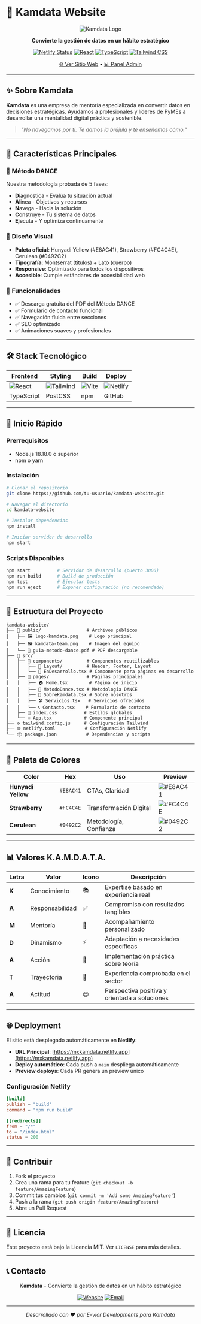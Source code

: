 # 🧭 Kamdata Website

<div align="center">

![Kamdata Logo](public/logo-kamdata.png)

**Convierte la gestión de datos en un hábito estratégico**

[![Netlify Status](https://api.netlify.com/api/v1/badges/74433caa-c10d-4143-9a03-e79591b3cb77/deploy-status)](https://app.netlify.com/sites/mxkamdata/deploys)
[![React](https://img.shields.io/badge/React-18.2.0-61DAFB?style=flat&logo=react)](https://reactjs.org/)
[![TypeScript](https://img.shields.io/badge/TypeScript-4.9.0-3178C6?style=flat&logo=typescript)](https://www.typescriptlang.org/)
[![Tailwind CSS](https://img.shields.io/badge/Tailwind_CSS-3.4.17-38B2AC?style=flat&logo=tailwind-css)](https://tailwindcss.com/)

[🌐 Ver Sitio Web](https://mxkamdata.netlify.app) • [📊 Panel Admin](https://app.netlify.com/projects/mxkamdata)

</div>

---

## ✨ Sobre Kamdata

**Kamdata** es una empresa de mentoría especializada en convertir datos en decisiones estratégicas. Ayudamos a profesionales y líderes de PyMEs a desarrollar una mentalidad digital práctica y sostenible.

> *"No navegamos por ti. Te damos la brújula y te enseñamos cómo."*

---

## 🎯 Características Principales

### 🧭 **Método DANCE**
Nuestra metodología probada de 5 fases:
- **D**iagnostica - Evalúa tu situación actual
- **A**linea - Objetivos y recursos
- **N**avega - Hacia la solución
- **C**onstruye - Tu sistema de datos
- **E**jecuta - Y optimiza continuamente

### 🎨 **Diseño Visual**
- **Paleta oficial**: Hunyadi Yellow (#E8AC41), Strawberry (#FC4C4E), Cerulean (#0492C2)
- **Tipografía**: Montserrat (títulos) + Lato (cuerpo)
- **Responsive**: Optimizado para todos los dispositivos
- **Accesible**: Cumple estándares de accesibilidad web

### 📱 **Funcionalidades**
- ✅ Descarga gratuita del PDF del Método DANCE
- ✅ Formulario de contacto funcional
- ✅ Navegación fluida entre secciones
- ✅ SEO optimizado
- ✅ Animaciones suaves y profesionales

---

## 🛠️ Stack Tecnológico

<div align="center">

| Frontend | Styling | Build | Deploy |
|----------|---------|-------|--------|
| ![React](https://img.shields.io/badge/-React-61DAFB?style=flat&logo=react&logoColor=white) | ![Tailwind](https://img.shields.io/badge/-Tailwind_CSS-38B2AC?style=flat&logo=tailwind-css&logoColor=white) | ![Vite](https://img.shields.io/badge/-Create_React_App-09D3AC?style=flat&logo=create-react-app&logoColor=white) | ![Netlify](https://img.shields.io/badge/-Netlify-00C7B7?style=flat&logo=netlify&logoColor=white) |
| TypeScript | PostCSS | npm | GitHub |

</div>

---

## 🚀 Inicio Rápido

### Prerrequisitos
- Node.js 18.18.0 o superior
- npm o yarn

### Instalación

```bash
# Clonar el repositorio
git clone https://github.com/tu-usuario/kamdata-website.git

# Navegar al directorio
cd kamdata-website

# Instalar dependencias
npm install

# Iniciar servidor de desarrollo
npm start
```

### Scripts Disponibles

```bash
npm start          # Servidor de desarrollo (puerto 3000)
npm run build      # Build de producción
npm test           # Ejecutar tests
npm run eject      # Exponer configuración (no recomendado)
```

---

## 📁 Estructura del Proyecto

```
kamdata-website/
├── 📁 public/                 # Archivos públicos
│   ├── 🖼️ logo-kamdata.png    # Logo principal
│   ├── 🖼️ kamdata-team.png    # Imagen del equipo
│   └── 📄 guia-metodo-dance.pdf # PDF descargable
├── 📁 src/
│   ├── 📁 components/         # Componentes reutilizables
│   │   ├── 📁 Layout/         # Header, Footer, Layout
│   │   └── 🧩 EnDesarrollo.tsx # Componente para páginas en desarrollo
│   ├── 📁 pages/              # Páginas principales
│   │   ├── 🏠 Home.tsx        # Página de inicio
│   │   ├── 💃 MetodoDance.tsx # Metodología DANCE
│   │   ├── 👥 SobreKamdata.tsx # Sobre nosotros
│   │   ├── 🛠️ Servicios.tsx   # Servicios ofrecidos
│   │   └── 📞 Contacto.tsx    # Formulario de contacto
│   ├── 🎨 index.css          # Estilos globales
│   └── ⚛️ App.tsx            # Componente principal
├── ⚙️ tailwind.config.js     # Configuración Tailwind
├── 🌐 netlify.toml           # Configuración Netlify
└── 📦 package.json           # Dependencias y scripts
```

---

## 🎨 Paleta de Colores

<div align="center">

| Color | Hex | Uso | Preview |
|-------|-----|-----|---------|
| **Hunyadi Yellow** | `#E8AC41` | CTAs, Claridad | ![#E8AC41](https://via.placeholder.com/20/E8AC41/000000?text=+) |
| **Strawberry** | `#FC4C4E` | Transformación Digital | ![#FC4C4E](https://via.placeholder.com/20/FC4C4E/000000?text=+) |
| **Cerulean** | `#0492C2` | Metodología, Confianza | ![#0492C2](https://via.placeholder.com/20/0492C2/000000?text=+) |

</div>

---

## 📊 Valores K.A.M.D.A.T.A.

<div align="center">

| Letra | Valor | Icono | Descripción |
|-------|-------|-------|-------------|
| **K** | Conocimiento | 📚 | Expertise basado en experiencia real |
| **A** | Responsabilidad | ✅ | Compromiso con resultados tangibles |
| **M** | Mentoría | 🌟 | Acompañamiento personalizado |
| **D** | Dinamismo | ⚡ | Adaptación a necesidades específicas |
| **A** | Acción | 🎯 | Implementación práctica sobre teoría |
| **T** | Trayectoria | 🧭 | Experiencia comprobada en el sector |
| **A** | Actitud | 😊 | Perspectiva positiva y orientada a soluciones |

</div>

---

## 🌐 Deployment

El sitio está desplegado automáticamente en **Netlify**:

- **URL Principal**: [https://mxkamdata.netlify.app](https://mxkamdata.netlify.app)
- **Deploy automático**: Cada push a `main` despliega automáticamente
- **Preview deploys**: Cada PR genera un preview único

### Configuración Netlify

```toml
[build]
publish = "build"
command = "npm run build"

[[redirects]]
from = "/*"
to = "/index.html"
status = 200
```

---

## 🤝 Contribuir

1. Fork el proyecto
2. Crea una rama para tu feature (`git checkout -b feature/AmazingFeature`)
3. Commit tus cambios (`git commit -m 'Add some AmazingFeature'`)
4. Push a la rama (`git push origin feature/AmazingFeature`)
5. Abre un Pull Request

---

## 📄 Licencia

Este proyecto está bajo la Licencia MIT. Ver `LICENSE` para más detalles.

---

## 📞 Contacto

<div align="center">

**Kamdata** - Convierte la gestión de datos en un hábito estratégico

[![Website](https://img.shields.io/badge/Website-mxkamdata.netlify.app-blue?style=flat&logo=netlify)](https://mxkamdata.netlify.app)
[![Email](https://img.shields.io/badge/Email-contacto@kamdata.mx-red?style=flat&logo=gmail)](mailto:contacto@kamdata.mx)

---

*Desarrollado con ❤️ por E-vior Developments para Kamdata*

</div>
